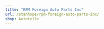 ```yaml
---
title: "RPM Foreign Auto Parts Inc"
url: /stanhope/rpm-foreign-auto-parts-inc/
shop: Autoteile
---
```

